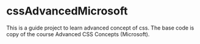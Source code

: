 # cssAdvancedMicrosoft
This is a guide project to learn advanced concept of css. The base code is copy of the course Advanced CSS Concepts (Microsoft).
